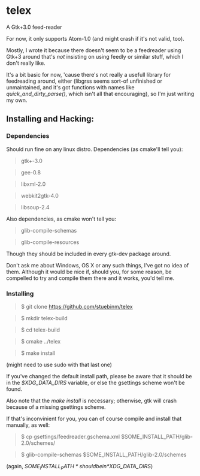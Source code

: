 # telex
A Gtk+3.0 feed-reader

For now, it only supports Atom-1.0 (and might crash if it's not valid, too).

Mostly, I wrote it because there doesn't seem to be a feedreader using Gtk+3 around that's *not* insisting on using feedly or similar stuff, which I don't really like.

It's a bit basic for now, 'cause there's not really a usefull library for feedreading around, either (libgrss seems sort-of unfinished or unmaintained, and it's got functions with names like *quick_and_dirty_parse()*, which isn't all that encouraging), so I'm just writing my own.

## Installing and Hacking:

### Dependencies

Should run fine on any linux distro. Dependencies (as cmake'll tell you):

>gtk+-3.0

>gee-0.8 

>libxml-2.0 

>webkit2gtk-4.0

>libsoup-2.4

Also dependencies, as cmake won't tell you:

> glib-compile-schemas

> glib-compile-resources

Though they should be included in every gtk-dev package around.

Don't ask me about Windows, OS X or any such things, I've got no idea of them. Although it would be nice if, should you, for some reason, be compelled to try and compile them there and it works, you'd tell me.

### Installing

> $ git clone https://github.com/stuebinm/telex

> $ mkdir telex-build

> $ cd telex-build

> $ cmake ../telex

> $ make install

(might need to use sudo with that last one)

If you've changed the default install path, please be aware that it should be
in the *$XDG_DATA_DIRS* variable, or else the gsettings scheme  won't be found.

Also note that the *make install* is necessary; otherwise, gtk will crash because of 
a missing gsettings scheme.

If that's inconvinient for you, you can of course compile and install that
manually, as well:

> $ cp gsettings/feedreader.gschema.xml $SOME_INSTALL_PATH/glib-2.0/schemes/

> $ glib-compile-schemas $SOME_INSTALL_PATH/glib-2.0/schemes

(again, *$SOME_INSTALL_PATH* should be in *$XDG_DATA_DIRS*)

